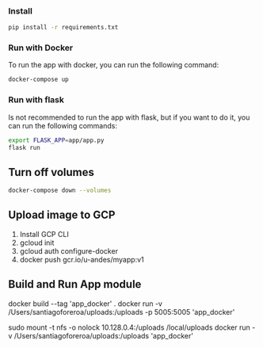 ### Install

```bash
pip install -r requirements.txt
```

### Run with Docker

To run the app with docker, you can run the following command:

```bash
docker-compose up
```

### Run with flask

Is not recommended to run the app with flask, but if you want to do it, you can run the following commands:

```bash
export FLASK_APP=app/app.py
flask run
```

## Turn off volumes

```bash
docker-compose down --volumes
```

## Upload image to GCP

1. Install GCP CLI
2. gcloud init
3. gcloud auth configure-docker
4. docker push gcr.io/u-andes/myapp:v1

## Build and Run App module

docker build --tag 'app_docker' .
docker run -v /Users/santiagoforeroa/uploads:/uploads -p 5005:5005 'app_docker'

sudo mount -t nfs -o nolock 10.128.0.4:/uploads /local/uploads
docker run -v /Users/santiagoforeroa/uploads:/uploads 'app_docker'
